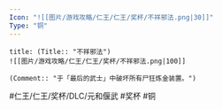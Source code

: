 ```yaml
---
Icon: "![[图片/游戏攻略/仁王/仁王/奖杯/不祥邪法.png|30]]"
Type: "铜"
---
```

```ad-common-bronze-trophy
title: (Title:: "不祥邪法")
![[图片/游戏攻略/仁王/仁王/奖杯/不祥邪法.png|100]]

(Comment:: "于「最后的武士」中破坏所有尸狂炼金装置。")
```

#仁王/仁王/奖杯/DLC/元和偃武 #奖杯 #铜
